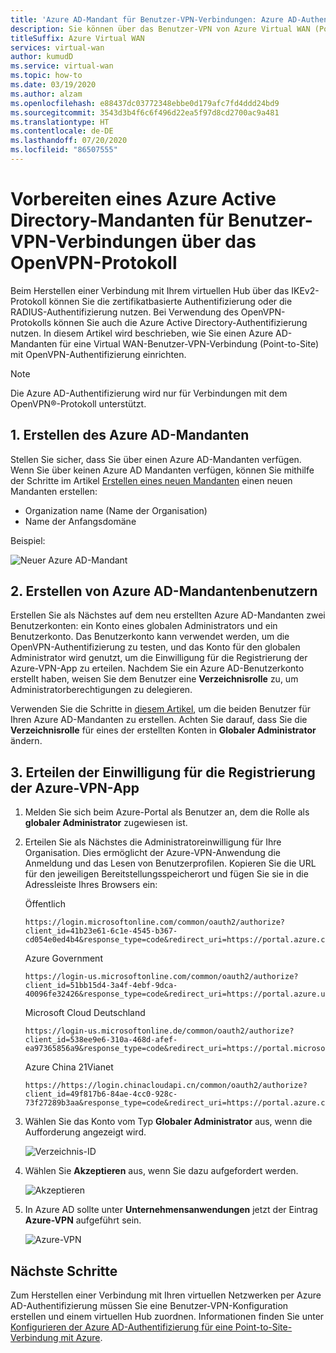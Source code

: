 ```yaml
---
title: 'Azure AD-Mandant für Benutzer-VPN-Verbindungen: Azure AD-Authentifizierung'
description: Sie können über das Benutzer-VPN von Azure Virtual WAN (Point-to-Site) mithilfe der Azure AD-Authentifizierung eine Verbindung mit Ihrem VNET herstellen.
titleSuffix: Azure Virtual WAN
services: virtual-wan
author: kumudD
ms.service: virtual-wan
ms.topic: how-to
ms.date: 03/19/2020
ms.author: alzam
ms.openlocfilehash: e88437dc03772348ebbe0d179afc7fd4ddd24bd9
ms.sourcegitcommit: 3543d3b4f6c6f496d22ea5f97d8cd2700ac9a481
ms.translationtype: HT
ms.contentlocale: de-DE
ms.lasthandoff: 07/20/2020
ms.locfileid: "86507555"
---
```

# <a name="prepare-azure-active-directory-tenant-for-user-vpn-openvpn-protocol-connections"></a>Vorbereiten eines Azure Active Directory-Mandanten für Benutzer-VPN-Verbindungen über das OpenVPN-Protokoll

Beim Herstellen einer Verbindung mit Ihrem virtuellen Hub über das IKEv2-Protokoll können Sie die zertifikatbasierte Authentifizierung oder die RADIUS-Authentifizierung nutzen. Bei Verwendung des OpenVPN-Protokolls können Sie auch die Azure Active Directory-Authentifizierung nutzen. In diesem Artikel wird beschrieben, wie Sie einen Azure AD-Mandanten für eine Virtual WAN-Benutzer-VPN-Verbindung (Point-to-Site) mit OpenVPN-Authentifizierung einrichten.

> [!NOTE]
> Die Azure AD-Authentifizierung wird nur für Verbindungen mit dem OpenVPN&reg;-Protokoll unterstützt.
>

## <a name="1-create-the-azure-ad-tenant"></a><a name="tenant"></a>1. Erstellen des Azure AD-Mandanten

Stellen Sie sicher, dass Sie über einen Azure AD-Mandanten verfügen. Wenn Sie über keinen Azure AD Mandanten verfügen, können Sie mithilfe der Schritte im Artikel [Erstellen eines neuen Mandanten](../active-directory/fundamentals/active-directory-access-create-new-tenant.md) einen neuen Mandanten erstellen:

* Organization name (Name der Organisation)
* Name der Anfangsdomäne

Beispiel:

   ![Neuer Azure AD-Mandant](./media/openvpn-create-azure-ad-tenant/newtenant.png)

## <a name="2-create-azure-ad-tenant-users"></a><a name="users"></a>2. Erstellen von Azure AD-Mandantenbenutzern

Erstellen Sie als Nächstes auf dem neu erstellten Azure AD-Mandanten zwei Benutzerkonten: ein Konto eines globalen Administrators und ein Benutzerkonto. Das Benutzerkonto kann verwendet werden, um die OpenVPN-Authentifizierung zu testen, und das Konto für den globalen Administrator wird genutzt, um die Einwilligung für die Registrierung der Azure-VPN-App zu erteilen. Nachdem Sie ein Azure AD-Benutzerkonto erstellt haben, weisen Sie dem Benutzer eine **Verzeichnisrolle** zu, um Administratorberechtigungen zu delegieren.

Verwenden Sie die Schritte in [diesem Artikel](../active-directory/fundamentals/add-users-azure-active-directory.md), um die beiden Benutzer für Ihren Azure AD-Mandanten zu erstellen. Achten Sie darauf, dass Sie die **Verzeichnisrolle** für eines der erstellten Konten in **Globaler Administrator** ändern.

## <a name="3-grant-consent-to-the-azure-vpn-app-registration"></a><a name="enable-authentication"></a>3. Erteilen der Einwilligung für die Registrierung der Azure-VPN-App

1. Melden Sie sich beim Azure-Portal als Benutzer an, dem die Rolle als **globaler Administrator** zugewiesen ist.

2. Erteilen Sie als Nächstes die Administratoreinwilligung für Ihre Organisation. Dies ermöglicht der Azure-VPN-Anwendung die Anmeldung und das Lesen von Benutzerprofilen. Kopieren Sie die URL für den jeweiligen Bereitstellungsspeicherort und fügen Sie sie in die Adressleiste Ihres Browsers ein:

    Öffentlich

    ```
    https://login.microsoftonline.com/common/oauth2/authorize?client_id=41b23e61-6c1e-4545-b367-cd054e0ed4b4&response_type=code&redirect_uri=https://portal.azure.com&nonce=1234&prompt=admin_consent
    ````

    Azure Government

    ```
    https://login-us.microsoftonline.com/common/oauth2/authorize?client_id=51bb15d4-3a4f-4ebf-9dca-40096fe32426&response_type=code&redirect_uri=https://portal.azure.us&nonce=1234&prompt=admin_consent
    ````

    Microsoft Cloud Deutschland

    ```
    https://login-us.microsoftonline.de/common/oauth2/authorize?client_id=538ee9e6-310a-468d-afef-ea97365856a9&response_type=code&redirect_uri=https://portal.microsoftazure.de&nonce=1234&prompt=admin_consent
    ````

    Azure China 21Vianet

    ```
    https://https://login.chinacloudapi.cn/common/oauth2/authorize?client_id=49f817b6-84ae-4cc0-928c-73f27289b3aa&response_type=code&redirect_uri=https://portal.azure.cn&nonce=1234&prompt=admin_consent
    ```

3. Wählen Sie das Konto vom Typ **Globaler Administrator** aus, wenn die Aufforderung angezeigt wird.

    ![Verzeichnis-ID](./media/openvpn-create-azure-ad-tenant/pick.png)

4. Wählen Sie **Akzeptieren** aus, wenn Sie dazu aufgefordert werden.

    ![Akzeptieren](./media/openvpn-create-azure-ad-tenant/accept.jpg)

5. In Azure AD sollte unter **Unternehmensanwendungen** jetzt der Eintrag **Azure-VPN** aufgeführt sein.

    ![Azure-VPN](./media/openvpn-create-azure-ad-tenant/azurevpn.png)

## <a name="next-steps"></a>Nächste Schritte

Zum Herstellen einer Verbindung mit Ihren virtuellen Netzwerken per Azure AD-Authentifizierung müssen Sie eine Benutzer-VPN-Konfiguration erstellen und einem virtuellen Hub zuordnen. Informationen finden Sie unter [Konfigurieren der Azure AD-Authentifizierung für eine Point-to-Site-Verbindung mit Azure](virtual-wan-point-to-site-azure-ad.md).
